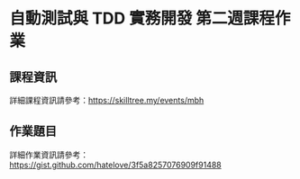 # 自動測試與 TDD 實務開發 第二週課程作業

## 課程資訊

詳細課程資訊請參考：https://skilltree.my/events/mbh

## 作業題目

詳細作業資訊請參考：https://gist.github.com/hatelove/3f5a8257076909f91488
